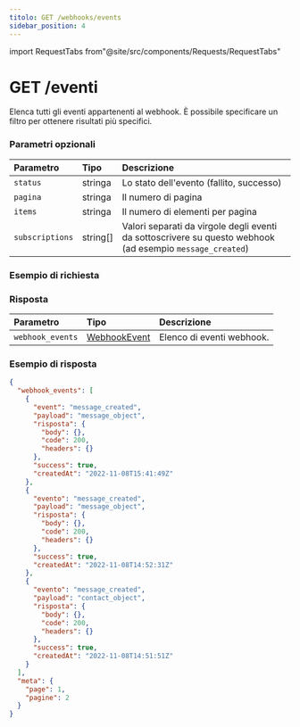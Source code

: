 ```yaml
---
titolo: GET /webhooks/events
sidebar_position: 4
---
```


import RequestTabs from"@site/src/components/Requests/RequestTabs"

# GET /eventi

Elenca tutti gli eventi appartenenti al webhook. È possibile specificare un filtro per ottenere risultati più specifici.

### Parametri opzionali

| Parametro       | Tipo     | Descrizione                                                                                               |
| :-------------- | :------- | :-------------------------------------------------------------------------------------------------------- |
| `status`        | stringa  | Lo stato dell'evento (fallito, successo)                                                                  |
| `pagina`        | stringa  | Il numero di pagina                                                                                       |
| `items`         | stringa  | Il numero di elementi per pagina                                                                          |
| `subscriptions` | string[] | Valori separati da virgole degli eventi da sottoscrivere su questo webhook (ad esempio `message_created`) |

### Esempio di richiesta

<RequestTabs endpoint='webhooks_api' request="get_webhooks_events" />

### Risposta

| Parametro        | Tipo                                                      | Descrizione               |
| :--------------- | :-------------------------------------------------------- | :------------------------ |
| `webhook_events` | [WebhookEvent](/api/reference/object_types/webhook_event) | Elenco di eventi webhook. |

### Esempio di risposta

```json title=response.json
{
  "webhook_events": [
    {
      "event": "message_created",
      "payload": "message_object",
      "risposta": {
        "body": {},
        "code": 200,
        "headers": {}
      },
      "success": true,
      "createdAt": "2022-11-08T15:41:49Z"
    },
    {
      "evento": "message_created",
      "payload": "message_object",
      "risposta": {
        "body": {},
        "code": 200,
        "headers": {}
      },
      "success": true,
      "createdAt": "2022-11-08T14:52:31Z"
    },
    {
      "evento": "message_created",
      "payload": "contact_object",
      "risposta": {
        "body": {},
        "code": 200,
        "headers": {}
      },
      "success": true,
      "createdAt": "2022-11-08T14:51:51Z"
    }
  ],
  "meta": {
    "page": 1,
    "pagine": 2
  }
}
```
